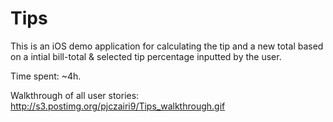 Tips
====

This is an iOS demo application for calculating the tip and a new total based on a intial bill-total & selected tip percentage inputted by the user.

Time spent: ~4h.






Walkthrough of all user stories:
http://s3.postimg.org/pjczairi9/Tips_walkthrough.gif

